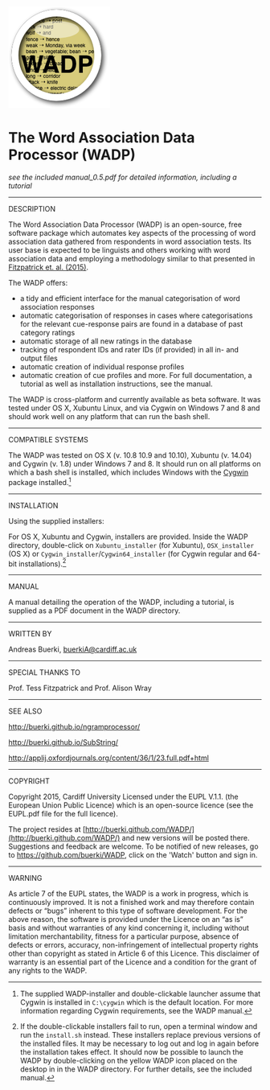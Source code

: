 ![WADP](src/wicon.png)

The Word Association Data Processor (WADP)
======================

*see the included manual_0.5.pdf for detailed information, including a tutorial*

*******
DESCRIPTION

The Word Association Data Processor (WADP) is an open-source, free software package which automates key aspects of the processing of word association data gathered from respondents in word association tests. Its user base is expected to be linguists and others working with word association data and employing a methodology similar to that presented in [Fitzpatrick et. al. (2015)](http://applij.oxfordjournals.org/content/36/1/23.full.pdf+html).



The WADP offers:

- a tidy and efficient interface for the manual categorisation of word association responses
- automatic categorisation of responses in cases where categorisations for the relevant cue-response pairs are found in a database of past category ratings
- automatic storage of all new ratings in the database
- tracking of respondent IDs and rater IDs (if provided) in all in- and output files
- automatic creation of individual response profiles
- automatic creation of cue profiles
and more. For full documentation, a tutorial as well as installation instructions, see the manual.


The WADP is cross-platform and currently available as beta software. It was
tested under OS X, Xubuntu Linux, and via Cygwin on Windows 7 and 8 and should work well on any platform that can run the bash shell.


*******
COMPATIBLE SYSTEMS

The WADP was tested on OS X (v. 10.8 10.9 and 10.10), Xubuntu (v. 14.04) and Cygwin (v. 1.8) under Windows 7 and 8. It should run on all platforms on which a bash shell is installed, which includes Windows with the [Cygwin](cygwin.com) package installed.[^1]
[^1]: The supplied WADP-installer and double-clickable launcher assume that Cygwin is installed in `C:\cygwin` which is the default location. For more information regarding Cygwin requirements, see the WADP manual.

*******
INSTALLATION

Using the supplied installers:

For OS X, Xubuntu and Cygwin, installers are provided. Inside the WADP directory, double-click on `Xubuntu_installer` (for Xubuntu), `OSX_installer` (OS X) or `Cygwin_installer`/`Cygwin64_installer` (for Cygwin regular and 64-bit installations).[^3]
[^3]: If the double-clickable installers fail to run, open a terminal window and run the `install.sh` instead.
These installers replace previous versions of the installed files. It may be necessary to log out and log in again before the installation takes effect. It should now be possible to launch the WADP by double-clicking on the yellow WADP icon placed on the desktop in in the WADP directory. For further details, see the included manual.

*******
MANUAL

A manual detailing the operation of the WADP, including a tutorial, is supplied as a PDF document in the WADP directory.


*******
WRITTEN BY

Andreas Buerki, <buerkiA@cardiff.ac.uk>  

******
SPECIAL THANKS TO

Prof. Tess Fitzpatrick and Prof. Alison Wray

******
SEE ALSO

http://buerki.github.io/ngramprocessor/

http://buerki.github.io/SubString/

http://applij.oxfordjournals.org/content/36/1/23.full.pdf+html

*********
COPYRIGHT

Copyright 2015, Cardiff University
Licensed under the EUPL V.1.1. (the European Union Public Licence) which is an open-source licence (see the EUPL.pdf file for the full licence).

The project resides at [http://buerki.github.com/WADP/](http://buerki.github.com/WADP/) and new versions will be posted there. Suggestions and feedback are welcome. To be notified of new releases, go to https://github.com/buerki/WADP, click on the 'Watch' button and sign in.

*******
WARNING

As article 7 of the EUPL states, the WADP is a work in progress, which is continuously improved. It is not a finished work and may therefore contain defects or “bugs” inherent to this type of software development.
For the above reason, the software is provided under the Licence on an “as is” basis and without warranties of any kind concerning it, including without limitation merchantability, fitness for a particular purpose, absence of defects or errors, accuracy, non-infringement of intellectual property rights other than copyright as stated in Article 6 of this Licence.
This disclaimer of warranty is an essential part of the Licence and a condition for the grant of any rights to the WADP.
